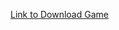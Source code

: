 [Link to Download Game](https://drive.google.com/drive/folders/11iwdcs5OMl19vBOpm2wFaW8yBWrvdCbv?usp=drive_link)
